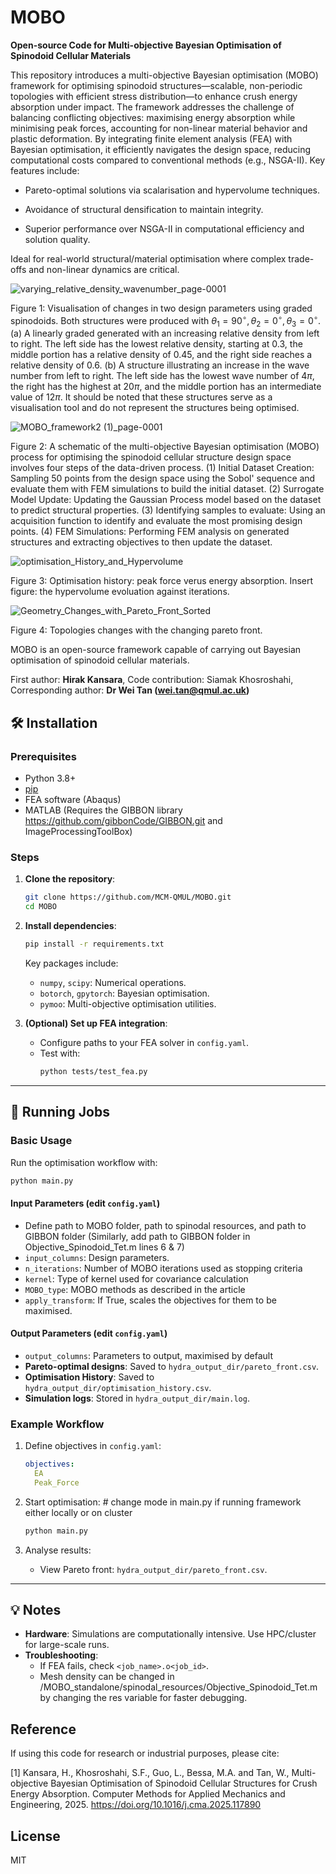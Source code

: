 # MOBO
**Open-source Code for Multi-objective Bayesian Optimisation of Spinodoid Cellular Materials**

This repository introduces a multi-objective Bayesian optimisation (MOBO) framework for optimising spinodoid structures—scalable, non-periodic topologies with efficient stress distribution—to enhance crush energy absorption under impact. The framework addresses the challenge of balancing conflicting objectives: maximising energy absorption while minimising peak forces, accounting for non-linear material behavior and plastic deformation. By integrating finite element analysis (FEA) with Bayesian optimisation, it efficiently navigates the design space, reducing computational costs compared to conventional methods (e.g., NSGA-II). Key features include:

- Pareto-optimal solutions via scalarisation and hypervolume techniques.

- Avoidance of structural densification to maintain integrity.

- Superior performance over NSGA-II in computational efficiency and solution quality.

Ideal for real-world structural/material optimisation where complex trade-offs and non-linear dynamics are critical.

![varying_relative_density_wavenumber_page-0001](https://github.com/user-attachments/assets/1788a7de-42dc-4301-93fc-47a7db6a9a6b)

Figure 1: Visualisation of changes in two design parameters using graded spinodoids. Both structures were produced with $\theta_1 = 90^\circ, \theta_2 = 0^\circ, \theta_3 = 0^\circ$. (a) A linearly graded generated with an increasing relative density from left to right. The left side has the lowest relative density, starting at 0.3, the middle portion has a relative density of 0.45, and the right side reaches a relative density of 0.6. (b) A structure illustrating an increase in the wave number from left to right. The left side has the lowest wave number of $4\pi$, the right has the highest at $20\pi$, and the middle portion has an intermediate value of $12\pi$. It should be noted that these structures serve as a visualisation tool and do not represent the structures being optimised.

![MOBO_framework2 (1)_page-0001](https://github.com/user-attachments/assets/2e95605e-1955-4db3-a32e-aea2230ad332)

Figure 2: A schematic of the multi-objective Bayesian optimisation (MOBO) process for optimising the spinodoid cellular structure design space involves four steps of the data-driven process. (1) Initial Dataset Creation: Sampling 50 points from the design space using the Sobol' sequence and evaluate them with FEM simulations to build the initial dataset. (2) Surrogate Model Update: Updating the Gaussian Process model based on the dataset to predict structural properties. (3) Identifying samples to evaluate: Using an acquisition function to identify and evaluate the most promising design points. (4) FEM Simulations: Performing FEM analysis on generated structures and extracting objectives to then update the dataset.


![optimisation_History_and_Hypervolume](https://github.com/user-attachments/assets/fcac0a0f-6272-4403-8e59-8c4c61d35768)

Figure 3: Optimisation history: peak force verus energy absorption. Insert figure: the hypervolume evoluation against iterations. 

![Geometry_Changes_with_Pareto_Front_Sorted](https://github.com/user-attachments/assets/34c5bf71-10ed-4da3-aaf2-febcc4ea2524)

Figure 4: Topologies changes with the changing pareto front. 

MOBO is an open-source framework capable of carrying out Bayesian optimisation of spinodoid cellular materials.

First author: **Hirak Kansara**, Code contribution: Siamak Khosroshahi, Corresponding author: **Dr Wei Tan (wei.tan@qmul.ac.uk)**


## 🛠 Installation

### **Prerequisites**
- Python 3.8+  
- [pip](https://pip.pypa.io/en/stable/installation/)  
- FEA software (Abaqus)
- MATLAB (Requires the GIBBON library https://github.com/gibbonCode/GIBBON.git and ImageProcessingToolBox)

### **Steps**  
1. **Clone the repository**:  
   ```bash  
   git clone https://github.com/MCM-QMUL/MOBO.git
   cd MOBO 
   ```  

2. **Install dependencies**:  
   ```bash  
   pip install -r requirements.txt  
   ```  
   Key packages include:  
   - `numpy`, `scipy`: Numerical operations.  
   - `botorch`, `gpytorch`: Bayesian optimisation.  
   - `pymoo`: Multi-objective optimisation utilities.  

3. **(Optional) Set up FEA integration**:  
   - Configure paths to your FEA solver in `config.yaml`.  
   - Test with:  
     ```bash  
     python tests/test_fea.py  
     ```  

---

## 🚀 Running Jobs

### **Basic Usage**  
Run the optimisation workflow with:  
```bash  
python main.py
```  

#### **Input Parameters** (edit `config.yaml`)  
- Define path to MOBO folder, path to spinodal resources, and path to GIBBON folder (Similarly, add path to GIBBON folder in Objective_Spinodoid_Tet.m lines 6 & 7)
- `input_columns`: Design parameters.
- `n_iterations`: Number of MOBO iterations used as stopping criteria
- `kernel`: Type of kernel used for covariance calculation
- `MOBO_type`: MOBO methods as described in the article
- `apply_transform`: If True, scales the objectives for them to be maximised.
  
#### **Output Parameters** (edit `config.yaml`)  
- `output_columns`: Parameters to output, maximised by default
- **Pareto-optimal designs**: Saved to `hydra_output_dir/pareto_front.csv`.
- **Optimisation History**: Saved to `hydra_output_dir/optimisation_history.csv`.  
- **Simulation logs**: Stored in `hydra_output_dir/main.log`.  

### **Example Workflow**  
1. Define objectives in `config.yaml`:  
   ```yaml  
   objectives:  
     EA 
     Peak_Force
   ```  

2. Start optimisation:  # change mode in main.py if running framework either locally or on cluster
   ```bash  
   python main.py  
   ```  

3. Analyse results:  
   - View Pareto front: `hydra_output_dir/pareto_front.csv`.  
---

## 💡 Notes  
- **Hardware**: Simulations are computationally intensive. Use HPC/cluster for large-scale runs.  
- **Troubleshooting**:  
  - If FEA fails, check `<job_name>.o<job_id>`.  
  - Mesh density can be changed in /MOBO_standalone/spinodal_resources/Objective_Spinodoid_Tet.m by changing the res variable for faster debugging.

## Reference
If using this code for research or industrial purposes, please cite:

[1] Kansara, H., Khosroshahi, S.F., Guo, L., Bessa, M.A. and Tan, W., Multi-objective Bayesian Optimisation of Spinodoid Cellular Structures for Crush Energy Absorption. Computer Methods for Applied Mechanics and Engineering, 2025. https://doi.org/10.1016/j.cma.2025.117890

## License
MIT
